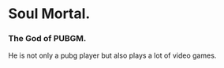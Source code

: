 # Soul Mortal.
### The God of PUBGM.
He is not only a pubg player but also plays a lot of video games.
